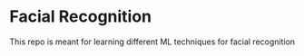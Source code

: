 # Facial Recognition

This repo is meant for learning different ML techniques for facial recognition